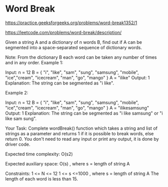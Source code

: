 # Word Break


https://practice.geeksforgeeks.org/problems/word-break1352/1

https://leetcode.com/problems/word-break/description/


Given a string A and a dictionary of n words B, find out if A can be segmented into a space-separated sequence of dictionary words.

Note: From the dictionary B each word can be taken any number of times and in any order.
Example 1:

Input:
n = 12
B = { "i", "like", "sam",
"sung", "samsung", "mobile",
"ice","cream", "icecream",
"man", "go", "mango" }
A = "ilike"
Output:
1
Explanation:
The string can be segmented as "i like".

Example 2:

Input:
n = 12
B = { "i", "like", "sam",
"sung", "samsung", "mobile",
"ice","cream", "icecream", 
"man", "go", "mango" }
A = "ilikesamsung"
Output:
1
Explanation:
The string can be segmented as 
"i like samsung" or "i like sam sung".
 

Your Task:
Complete wordBreak() function which takes a string and list of strings as a parameter and returns 1 if it is possible to break words, else return 0. You don't need to read any input or print any output, it is done by driver code.


Expected time complexity: O(s2)

Expected auxiliary space: O(s) , where s = length of string A

 

Constraints:
1 <= N <= 12
1 <= s <=1000 , where s = length of string A
 The length of each word is less than 15.

